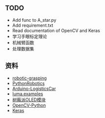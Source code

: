 ## TODO
- Add func to A_star.py
- Add requirement.txt
- Read documentation of OpenCV and Keras
- 学习手眼标定理论
- 机械臂函数
- 处理数据集

## 资料
- [robotic-grasping](https://github.com/skumra/robotic-grasping)
- [PythonRobotics](https://github.com/AtsushiSakai/PythonRobotics)
- [Arduino-LogisticsCar](https://github.com/A-HUAN/Arduino-LogisticsCar)
- [luma.examples](https://github.com/rm-hull/luma.examples)
- [树莓派OLED模块](https://blog.csdn.net/u011198687/article/details/120347965)
- [OpenCV-Python](https://www.kancloud.cn/aollo/aolloopencv/259610)
- [Keras](https://keras.io/zh/)